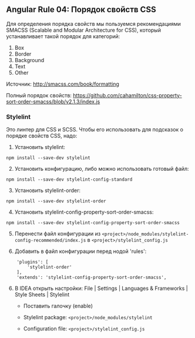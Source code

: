 ## Angular Rule 04: Порядок свойств CSS

Для определения порядка свойств мы пользуемся рекомендациями SMACSS (Scalable and Modular Architecture for CSS), который устанавливает такой порядок для категорий:
1. Box
2. Border
3. Background
4. Text
5. Other

Источник: http://smacss.com/book/formatting

Полный порядок свойств: https://github.com/cahamilton/css-property-sort-order-smacss/blob/v2.1.3/index.js


### Stylelint
Это линтер для CSS и SCSS. Чтобы его использовать для подсказок о порядке свойств CSS, надо:

1. Установить stylelint:
```
npm install --save-dev stylelint
```
2. Установить конфигурацию, либо можно использовать готовый файл:
```
npm install --save-dev stylelint-config-standard
```
3. Установить stylelint-order:
```
npm install --save-dev stylelint-order
```
4. Установить stylelint-config-property-sort-order-smacss:
```
npm install --save-dev stylelint-config-property-sort-order-smacss
```
5. Перенести файл конфигурации из `<project>/node_modules/stylelint-config-recommended/index.js` в `<project>/stylelint_config.js`

6. Добавить в файл конфигурации перед нодой 'rules':
```
	'plugins': [
		'stylelint-order'
	],
	'extends': 'stylelint-config-property-sort-order-smacss',
```
6. В IDEA открыть настройки: File | Settings | Languages & Frameworks | Style Sheets | Stylelint

    - Поставить галочку (enable)

    - Stylelint package:
    `<project>/node_modules/stylelint`

    - Configuration file:
    `<project>/stylelint_config.js`
